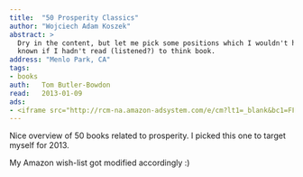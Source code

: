 ```yaml
---
title:	"50 Prosperity Classics"
author: "Wojciech Adam Koszek"
abstract: >
  Dry in the content, but let me pick some positions which I wouldn't have
  known if I hadn't read (listened?) to think book.
address: "Menlo Park, CA"
tags:
- books
auth:	Tom Butler-Bowdon
read:	2013-01-09
ads:
- <iframe src="http://rcm-na.amazon-adsystem.com/e/cm?lt1=_blank&bc1=FFFFFF&IS2=1&npa=1&bg1=FFFFFF&fc1=000000&lc1=FF0000&t=wojcadamkoszh-20&o=1&p=8&l=as4&m=amazon&f=ifr&ref=ss_til&asins=185788504X" style="width:120px;height:240px;" scrolling="no" marginwidth="0" marginheight="0" frameborder="0"></iframe>
---
```

Nice overview of 50 books related to prosperity. I picked this one to target
myself for 2013.

My Amazon wish-list got modified accordingly :)
